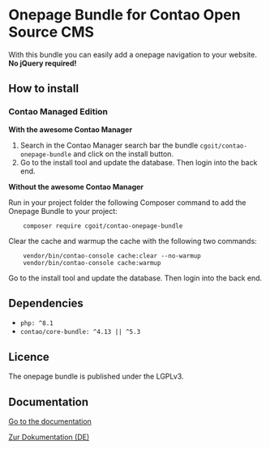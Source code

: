 # Onepage Bundle for Contao Open Source CMS

With this bundle you can easily add a onepage navigation to your website. **No jQuery required!**

## How to install

### Contao Managed Edition


**With the awesome Contao Manager**

1. Search in the Contao Manager search bar the bundle `cgoit/contao-onepage-bundle` and click on the install button.
2. Go to the install tool and update the database. Then login into the back end.

**Without the awesome Contao Manager**

Run in your project folder the following Composer command to add the Onepage Bundle to your project:

```console
    composer require cgoit/contao-onepage-bundle
```

Clear the cache and warmup the cache with the following two commands:

```console
    vendor/bin/contao-console cache:clear --no-warmup
    vendor/bin/contao-console cache:warmup
```

Go to the install tool and update the database. Then login into the back end.

## Dependencies

- `php: ^8.1`
- `contao/core-bundle: ^4.13 || ^5.3`

## Licence

The onepage bundle is published under the LGPLv3.

## Documentation

[Go to the documentation](https://cgoit.github.io/contao-onepage-bundle/DOCUMENTATION)

[Zur Dokumentation (DE)](https://cgoit.github.io/contao-onepage-bundle/DOCUMENTATION-DE)
